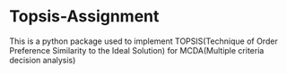# Topsis-Assignment

This is a python package used to implement TOPSIS(Technique of Order Preference Similarity to the Ideal Solution) for MCDA(Multiple criteria decision analysis)
